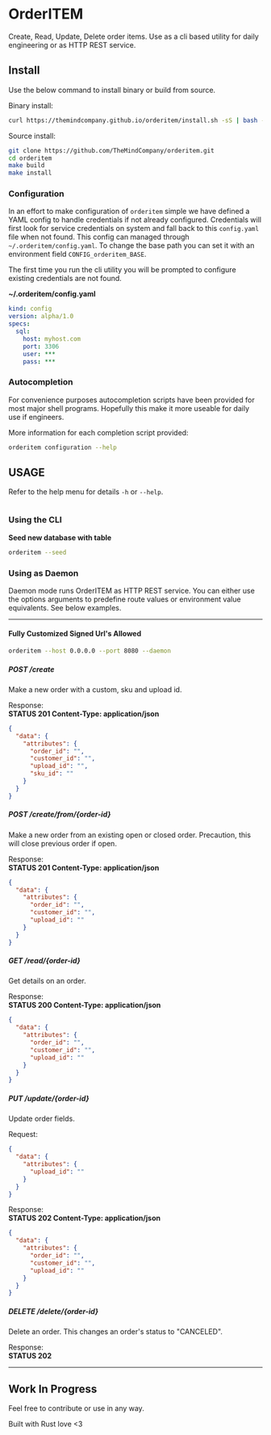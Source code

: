 # OrderITEM

Create, Read, Update, Delete order items.  Use as a cli based utility for daily engineering or as HTTP REST service.

## Install

Use the below command to install binary or build from source.

Binary install:  

```bash
curl https://themindcompany.github.io/orderitem/install.sh -sS | bash -s
```

Source install:

```bash
git clone https://github.com/TheMindCompany/orderitem.git
cd orderitem
make build
make install
```

### Configuration

In an effort to make configuration of `orderitem` simple we have defined a YAML config to handle credentials if not already configured.  Credentials will first look for service credentials on system and fall back to this `config.yaml` file when not found. This config can managed through `~/.orderitem/config.yaml`.  To change the base path you can set it with an environment field `CONFIG_orderitem_BASE`.

The first time you run the cli utility you will be prompted to configure existing credentials are not found.  

**~/.orderitem/config.yaml**  
```yaml
kind: config
version: alpha/1.0
specs:
  sql:
    host: myhost.com
    port: 3306
    user: ***
    pass: ***
```

### Autocompletion

For convenience purposes autocompletion scripts have been provided for most major shell programs.  Hopefully this make it more useable for daily use if engineers.

More information for each completion script provided:

```bash
orderitem configuration --help
```

## USAGE

Refer to the help menu for details `-h` or `--help`.

```bash

```

### Using the CLI

**Seed new database with table**  
```bash
orderitem --seed
```


### Using as Daemon

Daemon mode runs OrderITEM as HTTP REST service.  You can either use the options arguments to predefine route values or environment value equivalents. See below examples.

---

#### Fully Customized Signed Url's Allowed

```bash
orderitem --host 0.0.0.0 --port 8080 --daemon
```

##### POST /create

Make a new order with a custom, sku and upload id.

Response:  
**STATUS 201 Content-Type: application/json**
```json
{
  "data": {
    "attributes": {
      "order_id": "",
      "customer_id": "",
      "upload_id": "",
      "sku_id": ""
    }
  }
}
```

##### POST /create/from/{order-id}

Make a new order from an existing open or closed order.  Precaution, this will close previous order if open.

Response:  
**STATUS 201 Content-Type: application/json**
```json
{
  "data": {
    "attributes": {
      "order_id": "",
      "customer_id": "",
      "upload_id": ""
    }
  }
}
```

##### GET /read/{order-id}

Get details on an order.

Response:  
**STATUS 200 Content-Type: application/json**
```json
{
  "data": {
    "attributes": {
      "order_id": "",
      "customer_id": "",
      "upload_id": ""
    }
  }
}
```

##### PUT /update/{order-id}

Update order fields.

Request:
```json
{
  "data": {
    "attributes": {
      "upload_id": ""
    }
  }
}
```

Response:  
**STATUS 202 Content-Type: application/json**
```json
{
  "data": {
    "attributes": {
      "order_id": "",
      "customer_id": "",
      "upload_id": ""
    }
  }
}
```

##### DELETE /delete/{order-id}

Delete an order.  This changes an order's status to "CANCELED".

Response:  
**STATUS 202**


---

## Work In Progress
Feel free to contribute or use in any way.

Built with Rust love <3
